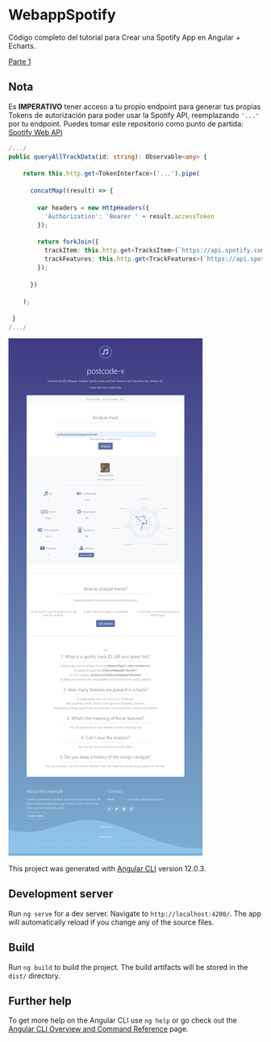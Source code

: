 # WebappSpotify

Código completo del tutorial para Crear una Spotify App en Angular + Echarts.

[Parte 1]()

## Nota

Es **IMPERATIVO** tener acceso a tu propio endpoint para generar tus propias Tokens de autorización para poder usar la Spotify API, reemplazando `'...'` por tu endpoint. Puedes tomar este repositorio como punto de partida: [Spotify Web API](https://github.com/jwilsson/spotify-web-api-php/blob/main/docs/method-reference/SpotifyWebAPI.md)

```features.service.ts
/.../
public queryAllTrackData(id: string): Observable<any> {

    return this.http.get<TokenInterface>('...').pipe(

      concatMap((result) => {

        var headers = new HttpHeaders({
          'Authorization': 'Bearer ' + result.accessToken
        });

        return forkJoin({
          trackItem: this.http.get<TracksItem>(`https://api.spotify.com/v1/tracks/${id}`, { headers }),
          trackFeatures: this.http.get<TrackFeatures>(`https://api.spotify.com/v1/audio-features/${id}`, { headers })
        });

      })

    );

 }
/.../
```

![alt-text](https://github.com/postcode-x/webapp-spotify/blob/master/screenshot/final.png)

This project was generated with [Angular CLI](https://github.com/angular/angular-cli) version 12.0.3.

## Development server

Run `ng serve` for a dev server. Navigate to `http://localhost:4200/`. The app will automatically reload if you change any of the source files.
## Build

Run `ng build` to build the project. The build artifacts will be stored in the `dist/` directory.

## Further help

To get more help on the Angular CLI use `ng help` or go check out the [Angular CLI Overview and Command Reference](https://angular.io/cli) page.
